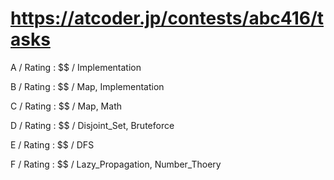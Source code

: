 # https://atcoder.jp/contests/abc416/tasks

A / Rating : $$ / Implementation

B / Rating : $$ / Map, Implementation

C / Rating : $$ / Map, Math

D / Rating : $$ / Disjoint_Set, Bruteforce

E / Rating : $$ / DFS

F / Rating : $$ / Lazy_Propagation, Number_Thoery



